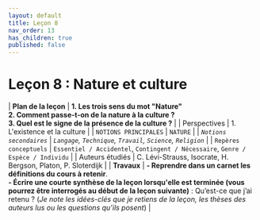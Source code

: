 ```yaml
---
layout: default
title: Leçon 8
nav_order: 13
has_children: true
published: false
---
```


# Leçon 8 : Nature et culture 

| **Plan de la leçon**    | **1. Les trois sens du mot "Nature"<br>2. Comment passe-t-on de la nature à la culture ?<br />3. Quel est le signe de la présence de la culture ?**          |
| Perspectives            | 1. L'existence et la culture        |
| `NOTIONS PRINCIPALES`   | `NATURE`        |
| *`Notions secondaires`* | *`Langage`, `Technique`, `Travail`, `Science`, `Religion`*          |
| `Repères conceptuels`   | `Essentiel / Accidentel`, `Contingent / Nécessaire`, `Genre / Espèce / Individu`        |
| Auteurs étudiés         | C. Lévi-Strauss, Isocrate, H. Bergson, Platon, P. Sloterdijk        |
| **Travaux**             | **- Reprendre dans un carnet les définitions du cours à retenir**. <br />**- Écrire une courte synthèse de la leçon lorsqu'elle est terminée (vous pourrez être interrogés au début de la leçon suivante)** : Qu’est-ce que j’ai retenu ? (*Je note les idées-clés que je retiens de la leçon, les thèses des auteurs lus ou les questions qu’ils posent*) |



